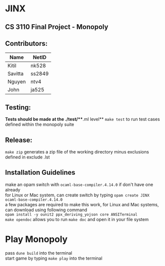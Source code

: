 # JINX

## CS 3110 Final Project - Monopoly

## Contributors:

| Name    | NetID  |
| ------- | ------ |
| Kitil   | nk528  |
| Savitta | ss2849 |
| Nguyen  | ntv4   |
| John    | ja525  |

## Testing:

**Tests should be made at the ./test/\*\***.ml level\*\*
`make test` to run test cases defined within the monopoly suite

## Release:

`make zip` generates a zip file of the working directory minus exclusions defined in exclude .lst

## Installation Guidelines

make an opam switch with `ocaml-base-compiler.4.14.0` if don't have one already <br>
for Linux or Mac system, can create switch by typing `opam create JINX ocaml-base-compiler.4.14.0` <br>
a few packages are required to make this work, for Linux and Mac systems, can download using following command <br>
`opam install -y ounit2 ppx_deriving_yojson core ANSITerminal` <br>
`make opendoc` allows you to run `make doc` and open it in your file system

# Play Monopoly

pass `dune build` into the terminal <br>
start game by typing `make play` into the terminal
